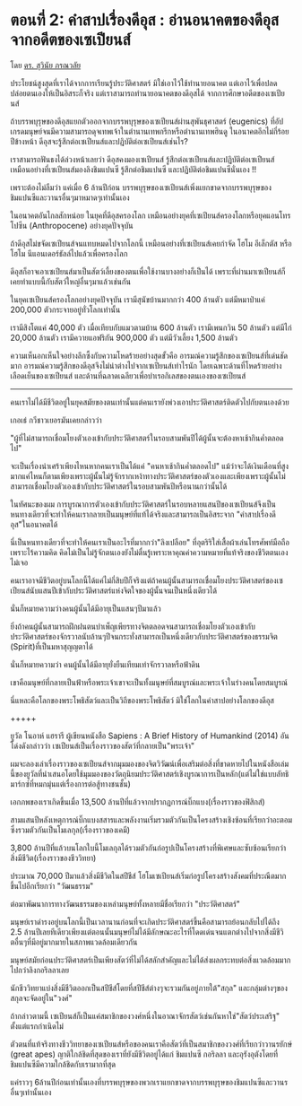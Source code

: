 ตอนที่ 2: คำสาปเรื่องดีอุส : อ่านอนาคตของดีอุส จากอดีตของเซเปียนส์
===
โดย [ดร. สุวินัย ภรณวลัย](https://www.facebook.com/suvinaip/posts/2395884197115374?hc_location=ufi)


ประโยชน์สูงสุดที่เราได้จากการเรียนรู้ประวัติศาสตร์ มิใช่เอาไว้ใช้ทำนายอนาคต แต่เอาไว้เพื่อปลดปล่อยตนเองให้เป็นอิสระก็จริง แต่เราสามารถทำนายอนาคตของดีอุสได้ จากการศึกษาอดีตของเซเปียนส์

ถ้าบรรพบุรุษของดีอุสแยกตัวออกจากบรรพบุรุษของเซเปียนส์ผ่านสุพันธุศาสตร์ (eugenics) ที่อัปเกรดมนุษย์จนมีความสามารถดุจเทพเจ้าในตำนานเทพกรีกหรือตำนานเทพฮินดู ในอนาคตอีกไม่กี่ร้อยปีข้างหน้า 
ดีอุสจะรู้สึกต่อเซเปียนส์และปฎิบัติต่อเซเปียนส์เช่นไร?

เราสามารถฟันธงได้ล่วงหน้าเลยว่า ดีอุสคงมองเซเปียนส์ รู้สึกต่อเซเปียนส์และปฏิบัติต่อเซเปียนส์
เหมือนอย่างที่เซเปียนส์มองลิงชิมแปนซี รู้สึกต่อชิมแปนซี และปฏิบัติต่อชิมแปนซีนั่นเอง !!

เพราะต้องไม่ลืมว่า แค่เมื่อ 6 ล้านปีก่อน บรรพบุรุษของเซเปียนส์เพิ่งแยกขาดจากบรรพบุรุษของชิมแปนซีและวานรอื่นๆมาหมาดๆเท่านั้นเอง

ในอนาคตอันไกลสักหน่อย ในยุคที่ดีอุสครองโลก เหมือนอย่างยุคที่เซเปียนส์ครองโลกหรือยุคแอนโทรโปซีน (Anthropocene) อย่างยุคปัจจุบัน

ถ้าดีอุสไม่ขจัดเซเปียนส์จนแทบหมดไปจากโลกนี้ เหมือนอย่างที่เซเปียนส์เคยกำจัด โฮโม อีเล็กตัส หรือโฮโม นีแอนเดอร์ธัลล์ไปแล้วเพื่อครองโลก

ดีอุสก็อาจเอาเซเปียนส์มาเป็นสัตว์เลี้ยงของตนเพื่อใช้งานบางอย่างก็เป็นได้ เพราะที่ผ่านมาเซเปียนส์ก็เคยทำแบบนี้กับสัตว์ใหญ่อื่นๆมาแล้วเช่นกัน

ในยุคเซเปียนส์ครองโลกอย่างยุคปัจจุบัน เรามีสุนัขบ้านมากกว่า 400 ล้านตัว แต่มีหมาป่าแค่ 200,000 ตัวกระจายอยู่ทั่วโลกเท่านั้น

เรามีสิงโตแค่ 40,000 ตัว เมื่อเทียบกับแมวตามบ้าน 600 ล้านตัว
เรามีเพนกวิน 50 ล้านตัว แต่มีไก่ 20,000 ล้านตัว
เรามีควายแอฟริกัน 900,000 ตัว แต่มีวัวเลี้ยง 1,500 ล้านตัว

ความเห็นอกเห็นใจอย่างลึกซึ้งกับความโหดร้ายอย่างสุดขั้วคือ อารมณ์ความรู้สึกของเซเปียนส์ที่เด่นชัดมาก
อารมณ์ความรู้สึกของดีอุสจึงไม่น่าต่างไปจากเซเปียนส์เท่าไรนัก โดยเฉพาะด้านที่โหดร้ายอย่างเลือดเย็นของเซเปียนส์ และด้านที่ฉลาดเฉลียวเพื่อบำเรอกิเลสของตนเองของเซเปียนส์

*******

คนเราไม่ได้มีชีวิตอยู่ในยุคสมัยของตนเท่านั้น​ แต่คนเรายังพ่วงเอาประวัติศาสตร์ติดตัวไปกับตนเองด้วย

เกอเธ่​ กวีชาวเยอรมันเคยกล่าวว่า

"ผู้ที่ไม่สามารถเชื่อมโยงตัวเองเข้ากับประวัติศาสตร์ในรอบสามพันปีได้​ ผู้นั้นจะต้องหาเช้ากินค่ำตลอดไป"

จะเป็นเรื่องน่าเศร้าเพียงไหน​หากคนเราเป็นได้แค่ "คนหาเช้ากินค่ำตลอดไป" แม้ว่าจะได้เงินเดือนที่สูงมากแค่ไหนก็ตาม​เพียงเพราะผู้นั้นไม่รู้จักรากเหง้าทางประวัติศาสตร์ของตัวเองและเพียงเพราะผู้นั้นไม่สามารถเชื่อมโยงตัวเองเข้ากับประวัติศาสตร์ในรอบสามพันปีหรือนานกว่านั้นได้

ในทัศนะของผม การบูรณาการตัวเองเข้ากับประวัติศาสตร์ในรอบหลายแสนปีของเซเปียนส์​ จึงเป็นหนทางเดียวที่จะทำให้คนเรากลายเป็นมนุษย์ที่แท้ได้จริงและสามารถเป็นอิสระจาก "คำสาปเรื่องดีอุส"ในอนาคตได้

นี่เป็นหนทางเดียวที่จะทำให้คนเราเป็นอะไรที่มากกว่า​"ลิงเปลือย" ที่อุตริ​ริใส่เสื้อผ้า​เล่นโทรศัพท์มือถือ​ เพราะไร้ความคิด​ คิดไม่เป็น​ ไม่รู้จักตนเอง​ยังไม่ตื่นรู้เพราะหาคุณค่าความหมายที่แท้จริงของชีวิตตนเองไม่เจอ

คนเราอาจมีชีวิตอยู่บนโลกนี้ได้แค่ไม่กี่สิบปีก็จริง​ แต่ถ้าคนผู้นั้นสามารถเชื่อมโยงประวัติศาสตร์ของเซเปียนส์นับแสนปี​เข้ากับประวัติศาสตร์แห่งจิตใจของผู้นั้นจนเป็นหนึ่งเดียวได้

นั่นก็หมายความว่าง​คนผู้นั้นได้มีอายุเป็นแสนๆปีมาแล้ว

ยิ่งถ้าคนผู้นั้นสามารถฝึกฝนตน​ บำเพ็ญเพียรทางจิต​ตลอดจนสามารถเชื่อมโยงตัวเองเข้ากับประวัติศาสตร์ของจักรวาลนับล้านๆปี​จนกระทั่งสามารถเป็นหนึ่งเดียวกับประวัติศาสตร์ของธรรมจิต​(Spirit)​ ที่เป็นมหาสุญญตาได้

นั่นก็หมายความว่า คนผู้นั้นได้มีอายุยั่งยืนเทียมเท่าจักรวาลหรือฟ้าดิน

เขาคือมนุษย์ที่กลายเป็นฟ้าหรือพระเจ้า​ เขาจะเป็นทั้งมนุษย์ที่สมบูรณ์และพระเจ้าในร่างคนโดยสมบูรณ์

นี่แหละคือโลกของพระโพธิสัตว์​และเป็นวิถีของพระโพธิสัตว์ มิใช่โลกในคำสาปอย่างโลกของดีอุส

+++++

ยูวัล โนอาห์​ แฮรารี​ ผู้เขียนหนังสือ​ Sapiens : A Brief History of​ ​Humankind (2014) อันโด่งดังกล่าวว่า​ เซเปียนส์เป็นเรื่องราวของสัตว์ที่กลายเป็น​"พระเจ้า"

ผมจะลองเล่าเรื่องราวของเซเปียนส์​จากมุมมองของจิตวิวัฒน์​เพื่อเสริมต่อสิ่งที่ขาดหายไปในหนังสือเล่มนี้ของยูวัล​ที่นำเสนอโดยใช้มุมมองของวัตถุนิยมประวัติศาสตร์เชิงบูรณาการเป็นหลัก​ (แต่ไม่ใช่แบบลัทธิมาร์กซ์ที่หมกมุ่นแต่เรื่องการต่อสู้ทางชนชั้น)

เอกภพของเราเกิดขึ้นเมื่อ​ 13,500 ล้านปีที่แล้วจากปรากฏการณ์บิ๊กแบ​ง​ (เรื่องราวของฟิสิกส์)

สามแสนปี​หลังเหตุการณ์บิ๊กแบ​ง​ สสารและพลังงานเริ่มรวมตัวกันเป็นโครงสร้างเชิงซ้อนที่เรียกว่า​อะตอม​ ซึ่งรวมตัวกันเป็นโมเลกุล​ (เรื่องราวของเคมี)

3,800 ล้านปีที่แล้ว​บนโลกใบนี้​ โมเลกุลได้รวมตัวกันก่อรูปเป็นโครงสร้างที่พิเศษและซับซ้อนเรียกว่า​ สิ่งมีชีวิต​ (เรื่องราวของชีววิทยา)

ประมาณ​ 70,000 ปีมาแล้ว​สิ่งมีชีวิตในสปีชีส์​ โฮโมเซเปียนส์​ เริ่มก่อรูปโครงสร้างสังคมที่ประณีตมากขึ้นไปอีก​เรียกว่า​ "วัฒนธรรม"

ต่อมาพัฒนาการทางวัฒนธรรมของเหล่ามนุษย์ทั้งหลายมีชื่อเรียกว่า​ "ประวัติศาสตร์"

มนุษย์เราดำรงอยู่บนโลกนี้เป็นเวลานานก่อนที่จะเกิดประวัติศาสตร์ขึ้น​ คือ​สามารถย้อนกลับไปได้ถึง​ 2.5 ล้านปีเลยทีเดียว​ เพียงแต่ตอนนั้นมนุษย์ไม่ได้มีลักษณะอะไรที่โดดเด่นจนแตกต่างไปจากสิ่งมีชีวิตอื่นๆที่มีอยู่มากมายในสภาพแวดล้อมเดียวกัน

มนุษย์สมัยก่อนประวัติศาสตร์​ เป็นเพียงสัตว์ที่ไม่ได้สลักสำคัญ​และไม่ได้ส่งผลกระทบต่อสิ่งแวดล้อมมากไปกว่าลิงกอริลลาเลย

นักชีววิทยาแบ่งสิ่งมีชีวิตออกเป็นสปีชีส์​โดยที่สปีชีส์ต่างๆจะรวมกันอยู่ภายใต้​"สกุล" และกลุ่มต่างๆของสกุลจะจัดอยู่ใน​"วงศ์"

ถ้ากล่าวตามนี้​ เซเปียนส์ก็เป็นแค่สมาชิกของวงศ์หนึ่งในอาณาจักรสัตว์เช่นกัน​ หาใช่​"สัตว์ประเสริฐ" ตั้งแต่แรกกำเนิดไม่

ตัวตนที่แท้จริงทางชีววิทยาของ​เซเปียนส์หรือของคนเราคือสัตว์ที่เป็นสมาชิกของวงศ์ที่เรียกว่า​วานรยักษ์​ (great apes)​ ญาติใกล้ชิดที่สุดของเราที่ยังมีชีวิตอยู่​ได้แก่​ ชิมแปนซี​ กอริลลา​ และอุรังอุตัง​ โดยที่ชิมแปนซีมีความใกล้ชิดกับเรามากที่สุด

แค่ราวๆ​ 6​ ล้านปีก่อนเท่านั้นเองที่บรรพบุรุษของพวกเรา​แยกขาดจากบรรพบุรุษของชิมแปนซีและวานรอื่นๆเท่านั้นเอง
<!--stackedit_data:
eyJoaXN0b3J5IjpbLTk5ODA0NjEyMiwtMTMxNjgyNzM0N119
-->